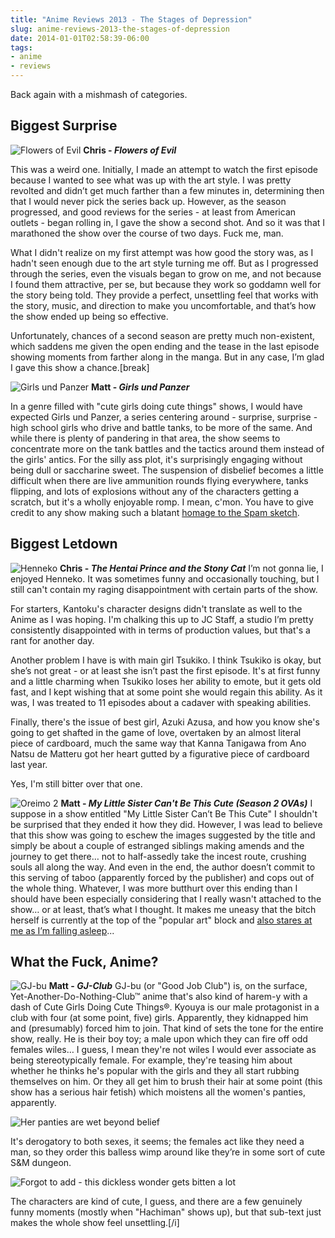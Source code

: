 ```yaml
---
title: "Anime Reviews 2013 - The Stages of Depression"
slug: anime-reviews-2013-the-stages-of-depression
date: 2014-01-01T02:58:39-06:00
tags:
- anime
- reviews
---
```

Back again with a mishmash of categories.

## Biggest Surprise
![](http://i.imgur.com/qrZZgaW.jpg "Flowers of Evil")
**Chris - _Flowers of Evil_**

This was a weird one. Initially, I made an attempt to watch the first episode because I wanted to see what was up with the art style. I was pretty revolted and didn’t get much farther than a few minutes in, determining then that I would never pick the series back up. However, as the season progressed, and good reviews for the series - at least from American outlets - began rolling in, I gave the show a second shot. And so it was that I marathoned the show over the course of two days. Fuck me, man.

What I didn't realize on my first attempt was how good the story was, as I hadn't seen enough due to the art style turning me off. But as I progressed through the series, even the visuals began to grow on me, and not because I found them attractive, per se, but because they work so goddamn well for the story being told. They provide a perfect, unsettling feel that works with the story, music, and direction to make you uncomfortable, and that’s how the show ended up being so effective.

Unfortunately, chances of a second season are pretty much non-existent, which saddens me given the open ending and the tease in the last episode showing moments from farther along in the manga. But in any case, I’m glad I gave this show a chance.[break]

![](http://i.imgur.com/o40rHvb.jpg "Girls und Panzer")
**Matt - _Girls und Panzer_**

In a genre filled with "cute girls doing cute things" shows, I would have expected Girls und Panzer, a series centering around - surprise, surprise - high school girls who drive and battle tanks, to be more of the same. And while there is plenty of pandering in that area, the show seems to concentrate more on the tank battles and the tactics around them instead of the girls' antics. For the silly ass plot, it's surprisingly engaging without being dull or saccharine sweet. The suspension of disbelief becomes a little difficult when there are live ammunition rounds flying everywhere, tanks flipping, and lots of explosions without any of the characters getting a scratch, but it's a wholly enjoyable romp. I mean, c'mon. You have to give credit to any show making such a blatant [homage to the Spam sketch](http://www.youtube.com/watch?v=8qF51ApP5PA).

## Biggest Letdown
![](http://i.imgur.com/hsl22ww.jpg "Henneko")
**Chris - _The Hentai Prince and the Stony Cat_**
I’m not gonna lie, I enjoyed Henneko. It was sometimes funny and occasionally touching, but I still can't contain my raging disappointment with certain parts of the show.

For starters, Kantoku's character designs didn't translate as well to the Anime as I was hoping. I'm chalking this up to JC Staff, a studio I’m pretty consistently disappointed with in terms of production values, but that's a rant for another day.

Another problem I have is with main girl Tsukiko. I think Tsukiko is okay, but she’s not great - or at least she isn’t past the first episode. It's at first funny and a little charming when Tsukiko loses her ability to emote, but it gets old fast, and I kept wishing that at some point she would regain this ability. As it was, I was treated to 11 episodes about a cadaver with speaking abilities.

Finally, there's the issue of best girl, Azuki Azusa, and how you know she's going to get shafted in the game of love, overtaken by an almost literal piece of cardboard, much the same way that Kanna Tanigawa from Ano Natsu de Matteru got her heart gutted by a figurative piece of cardboard last year.

Yes, I'm still bitter over that one.

![](http://i.imgur.com/hBHkxUl.jpg "Oreimo 2")
**Matt - _My Little Sister Can't Be This Cute (Season 2 OVAs)_**
I suppose in a show entitled "My Little Sister Can’t Be This Cute" I shouldn't be surprised that they ended it how they did. However, I was lead to believe that this show was going to eschew the images suggested by the title and simply be about a couple of estranged siblings making amends and the journey to get there… not to half-assedly take the incest route, crushing souls all along the way. And even in the end, the author doesn’t commit to this serving of taboo (apparently forced by the publisher) and cops out of the whole thing. Whatever, I was more butthurt over this ending than I should have been especially considering that I really wasn't attached to the show… or at least, that’s what I thought. It makes me uneasy that the bitch herself is currently at the top of the "popular art" block and [also stares at me as I’m falling asleep](http://dxprog.com/entry/weekend-swag/)...

## What the Fuck, Anime?
![](http://cdn.awwni.me/mww0.jpg "GJ-bu")
**Matt - _GJ-Club_**
GJ-bu (or "Good Job Club") is, on the surface, Yet-Another-Do-Nothing-Club™ anime that's also kind of harem-y with a dash of Cute Girls Doing Cute Things®. Kyouya is our male protagonist in a club with four (at some point, five) girls. Apparently, they kidnapped him and (presumably) forced him to join. That kind of sets the tone for the entire show, really. He is their boy toy; a male upon which they can fire off odd females wiles… I guess, I mean they're not wiles I would ever associate as being stereotypically female. For example, they're teasing him about whether he thinks he's popular with the girls and they all start rubbing themselves on him. Or they all get him to brush their hair at some point (this show has a serious hair fetish) which moistens all the women's panties, apparently.

![](https://24.media.tumblr.com/239b6f81e37275b189e8a828da2337f9/tumblr_mm4xz9j1pp1raf3v8o1_500.gif "Her panties are wet beyond belief")

It's derogatory to both sexes, it seems; the females act like they need a man, so they order this balless wimp around like they’re in some sort of cute S&amp;M dungeon.

![](https://24.media.tumblr.com/6b5ca4927409db540bebb7dc77f09888/tumblr_mxdgxxS5P81slafg0o1_500.gif "Forgot to add - this dickless wonder gets bitten a lot")

The characters are kind of cute, I guess, and there are a few genuinely funny moments (mostly when "Hachiman" shows up), but that sub-text just makes the whole show feel unsettling.[/i]
